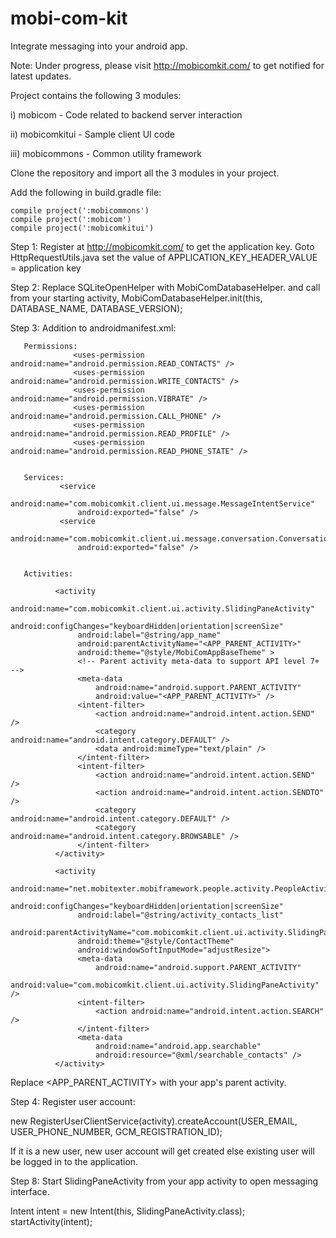 # mobi-com-kit

Integrate messaging into your android app.

Note: Under progress, please visit http://mobicomkit.com/ to get notified for latest updates.

Project contains the following 3 modules:

i) mobicom - Code related to backend server interaction

ii) mobicomkitui - Sample client UI code

iii) mobicommons - Common utility framework


Clone the repository and import all the 3 modules in your project.

Add the following in build.gradle file:

    compile project(':mobicommons')
    compile project(':mobicom')
    compile project(':mobicomkitui')

Step 1: Register at http://mobicomkit.com/ to get the application key.
       Goto HttpRequestUtils.java set the value of APPLICATION_KEY_HEADER_VALUE = application key

Step 2: Replace SQLiteOpenHelper with MobiComDatabaseHelper.
       and call from your starting activity, MobiComDatabaseHelper.init(this, DATABASE_NAME, DATABASE_VERSION);

Step 3: Addition to androidmanifest.xml:

       Permissions:
                  <uses-permission android:name="android.permission.READ_CONTACTS" />
                  <uses-permission android:name="android.permission.WRITE_CONTACTS" />
                  <uses-permission android:name="android.permission.VIBRATE" />
                  <uses-permission android:name="android.permission.CALL_PHONE" />
                  <uses-permission android:name="android.permission.READ_PROFILE" />
                  <uses-permission android:name="android.permission.READ_PHONE_STATE" />


       Services:
               <service
                   android:name="com.mobicomkit.client.ui.message.MessageIntentService"
                   android:exported="false" />
               <service
                   android:name="com.mobicomkit.client.ui.message.conversation.ConversationLoadingIntentService"
                   android:exported="false" />

       
       Activities:
       
              <activity
                   android:name="com.mobicomkit.client.ui.activity.SlidingPaneActivity"
                   android:configChanges="keyboardHidden|orientation|screenSize"
                   android:label="@string/app_name"
                   android:parentActivityName="<APP_PARENT_ACTIVITY>"
                   android:theme="@style/MobiComAppBaseTheme" >
                   <!-- Parent activity meta-data to support API level 7+ -->
                   <meta-data
                       android:name="android.support.PARENT_ACTIVITY"
                       android:value="<APP_PARENT_ACTIVITY>" />
                   <intent-filter>
                       <action android:name="android.intent.action.SEND" />
                       <category android:name="android.intent.category.DEFAULT" />
                       <data android:mimeType="text/plain" />
                   </intent-filter>
                   <intent-filter>
                       <action android:name="android.intent.action.SEND" />
                       <action android:name="android.intent.action.SENDTO" />
                       <category android:name="android.intent.category.DEFAULT" />
                       <category android:name="android.intent.category.BROWSABLE" />
                   </intent-filter>
              </activity>
               
              <activity
                   android:name="net.mobitexter.mobiframework.people.activity.PeopleActivity"
                   android:configChanges="keyboardHidden|orientation|screenSize"
                   android:label="@string/activity_contacts_list"
                   android:parentActivityName="com.mobicomkit.client.ui.activity.SlidingPaneActivity"
                   android:theme="@style/ContactTheme"
                   android:windowSoftInputMode="adjustResize">
                   <meta-data
                       android:name="android.support.PARENT_ACTIVITY"
                       android:value="com.mobicomkit.client.ui.activity.SlidingPaneActivity" />
                   <intent-filter>
                       <action android:name="android.intent.action.SEARCH" />
                   </intent-filter>
                   <meta-data
                       android:name="android.app.searchable"
                       android:resource="@xml/searchable_contacts" />
              </activity>

Replace <APP_PARENT_ACTIVITY> with your app's parent activity.

Step 4: Register user account: 

new RegisterUserClientService(activity).createAccount(USER_EMAIL, USER_PHONE_NUMBER, GCM_REGISTRATION_ID); 

If it is a new user, new user account will get created else existing user will be logged in to the application.


Step 8: Start SlidingPaneActivity from your app activity to open messaging interface.

Intent intent = new Intent(this, SlidingPaneActivity.class);
startActivity(intent);

